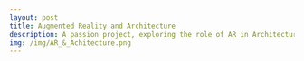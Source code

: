```yaml
---
layout: post
title: Augmented Reality and Architecture
description: A passion project, exploring the role of AR in Architecture.
img: /img/AR_&_Achitecture.png
---
```


<!--
<div class="img_row">
	<img class="col three" src="{{ site.baseurl }}/img/brain.png" alt="" title="Drosophila Brain"/>
</div>
<div class="col three caption">
    The connectivity of the Drosophila Brain.
</div>

--!>